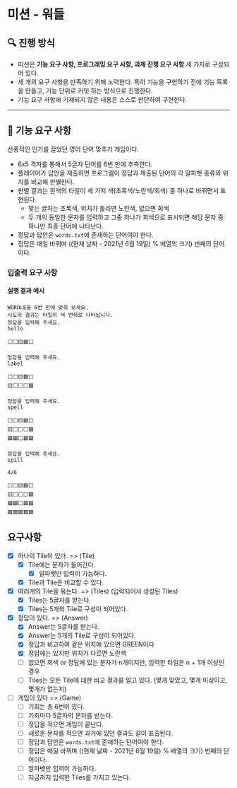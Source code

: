 # 미션 - 워들

## 🔍 진행 방식

- 미션은 **기능 요구 사항, 프로그래밍 요구 사항, 과제 진행 요구 사항** 세 가지로 구성되어 있다.
- 세 개의 요구 사항을 만족하기 위해 노력한다. 특히 기능을 구현하기 전에 기능 목록을 만들고, 기능 단위로 커밋 하는 방식으로 진행한다.
- 기능 요구 사항에 기재되지 않은 내용은 스스로 판단하여 구현한다.

---

## 🚀 기능 요구 사항

선풍적인 인기를 끌었던 영어 단어 맞추기 게임이다.

- 6x5 격자를 통해서 5글자 단어를 6번 만에 추측한다.
- 플레이어가 답안을 제출하면 프로그램이 정답과 제출된 단어의 각 알파벳 종류와 위치를 비교해 판별한다.
- 판별 결과는 흰색의 타일이 세 가지 색(초록색/노란색/회색) 중 하나로 바뀌면서 표현된다.
   - 맞는 글자는 초록색, 위치가 틀리면 노란색, 없으면 회색
   - 두 개의 동일한 문자를 입력하고 그중 하나가 회색으로 표시되면 해당 문자 중 하나만 최종 단어에 나타난다.
- 정답과 답안은 `words.txt`에 존재하는 단어여야 한다.
- 정답은 매일 바뀌며 ((현재 날짜 - 2021년 6월 19일) % 배열의 크기) 번째의 단어이다.

### 입출력 요구 사항

#### 실행 결과 예시

```
WORDLE을 6번 만에 맞춰 보세요.
시도의 결과는 타일의 색 변화로 나타납니다.
정답을 입력해 주세요.
hello

⬜⬜🟨🟩⬜

정답을 입력해 주세요.
label

⬜⬜🟨🟩⬜
🟨⬜⬜⬜🟩

정답을 입력해 주세요.
spell

⬜⬜🟨🟩⬜
🟨⬜⬜⬜🟩
🟩🟩⬜🟩🟩

정답을 입력해 주세요.
spill

4/6

⬜⬜🟨🟩⬜
🟨⬜⬜⬜🟩
🟩🟩⬜🟩🟩
🟩🟩🟩🟩🟩
```
  
## 요구사항  
- [X] 하나의 Tile이 있다. => (Tile)
  - [X] Tile에는 문자가 들어간다.
    - [X] 알파벳만 입력이 가능하다.
  - [X] Tile과 Tile은 비교할 수 있다.
- [X] 여러개의 Tile을 묶는다. => (Tiles) (입력되어서 생성된 Tiles)
  - [X] Tiles는 5글자를 받는다.
  - [X] Tiles는 5개의 Tile로 구성이 되어있다.
- [X] 정답이 있다. => (Answer)
  - [X] Answer는 5글자를 받는다.
  - [X] Answer는 5개의 Tile로 구성이 되어있다.
  - [X] 정답과 비교하여 같은 위치에 있으면 GREEN이다
  - [X] 정답에는 있지만 위치가 다르면 노란색
  - [ ] 없으면 회색 or 정답에 있는 문자가 n개이지만, 입력한 타일은 n + 1개 이상인 경우
  - [ ] Tiles는 모든 Tile에 대한 비교 결과를 알고 있다. (몇개 맞았고, 몇개 미싱이고, 몇개가 없는지)
- [ ] 게임이 있다 => (Game)
  - [ ] 기회는 총 6번이 있다.
  - [ ] 기회마다 5글자의 문자를 받는다.
  - [ ] 정답을 적으면 게임이 끝난다.
  - [ ] 새로운 문자를 적으면 과거에 있던 결과도 같이 표출된다.
  - [ ] 정답과 답안은 `words.txt`에 존재하는 단어여야 한다.
  - [ ] 정답은 매일 바뀌며 ((현재 날짜 - 2021년 6월 19일) % 배열의 크기) 번째의 단어이다.
  - [ ] 알파벳만 입력이 가능하다.
  - [ ] 지금까지 입력한 Tiles를 가지고 있는다.
